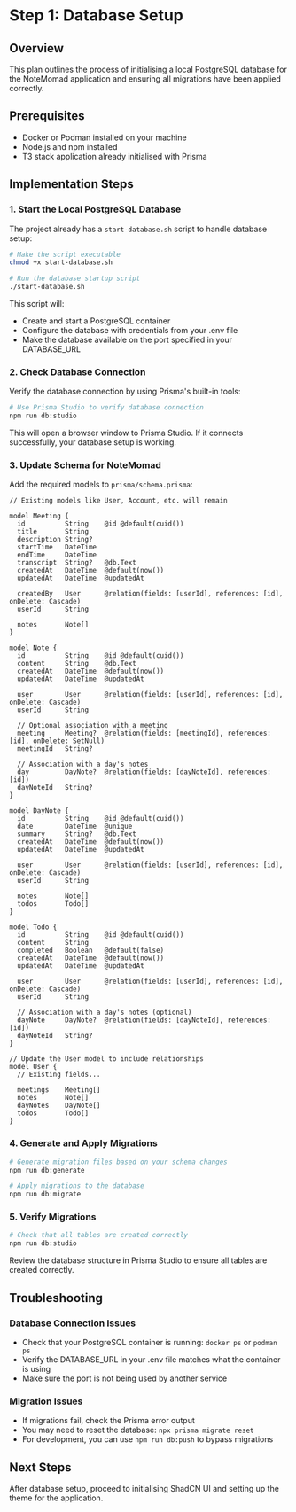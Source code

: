 # Step 1: Database Setup

## Overview

This plan outlines the process of initialising a local PostgreSQL database for the NoteMomad application and ensuring all migrations have been applied correctly.

## Prerequisites

- Docker or Podman installed on your machine
- Node.js and npm installed
- T3 stack application already initialised with Prisma

## Implementation Steps

### 1. Start the Local PostgreSQL Database

The project already has a `start-database.sh` script to handle database setup:

```bash
# Make the script executable
chmod +x start-database.sh

# Run the database startup script
./start-database.sh
```

This script will:

- Create and start a PostgreSQL container
- Configure the database with credentials from your .env file
- Make the database available on the port specified in your DATABASE_URL

### 2. Check Database Connection

Verify the database connection by using Prisma's built-in tools:

```bash
# Use Prisma Studio to verify database connection
npm run db:studio
```

This will open a browser window to Prisma Studio. If it connects successfully, your database setup is working.

### 3. Update Schema for NoteMomad

Add the required models to `prisma/schema.prisma`:

```prisma
// Existing models like User, Account, etc. will remain

model Meeting {
  id          String    @id @default(cuid())
  title       String
  description String?
  startTime   DateTime
  endTime     DateTime
  transcript  String?   @db.Text
  createdAt   DateTime  @default(now())
  updatedAt   DateTime  @updatedAt

  createdBy   User      @relation(fields: [userId], references: [id], onDelete: Cascade)
  userId      String

  notes       Note[]
}

model Note {
  id          String    @id @default(cuid())
  content     String    @db.Text
  createdAt   DateTime  @default(now())
  updatedAt   DateTime  @updatedAt

  user        User      @relation(fields: [userId], references: [id], onDelete: Cascade)
  userId      String

  // Optional association with a meeting
  meeting     Meeting?  @relation(fields: [meetingId], references: [id], onDelete: SetNull)
  meetingId   String?

  // Association with a day's notes
  day         DayNote?  @relation(fields: [dayNoteId], references: [id])
  dayNoteId   String?
}

model DayNote {
  id          String    @id @default(cuid())
  date        DateTime  @unique
  summary     String?   @db.Text
  createdAt   DateTime  @default(now())
  updatedAt   DateTime  @updatedAt

  user        User      @relation(fields: [userId], references: [id], onDelete: Cascade)
  userId      String

  notes       Note[]
  todos       Todo[]
}

model Todo {
  id          String    @id @default(cuid())
  content     String
  completed   Boolean   @default(false)
  createdAt   DateTime  @default(now())
  updatedAt   DateTime  @updatedAt

  user        User      @relation(fields: [userId], references: [id], onDelete: Cascade)
  userId      String

  // Association with a day's notes (optional)
  dayNote     DayNote?  @relation(fields: [dayNoteId], references: [id])
  dayNoteId   String?
}

// Update the User model to include relationships
model User {
  // Existing fields...

  meetings    Meeting[]
  notes       Note[]
  dayNotes    DayNote[]
  todos       Todo[]
}
```

### 4. Generate and Apply Migrations

```bash
# Generate migration files based on your schema changes
npm run db:generate

# Apply migrations to the database
npm run db:migrate
```

### 5. Verify Migrations

```bash
# Check that all tables are created correctly
npm run db:studio
```

Review the database structure in Prisma Studio to ensure all tables are created correctly.

## Troubleshooting

### Database Connection Issues

- Check that your PostgreSQL container is running: `docker ps` or `podman ps`
- Verify the DATABASE_URL in your .env file matches what the container is using
- Make sure the port is not being used by another service

### Migration Issues

- If migrations fail, check the Prisma error output
- You may need to reset the database: `npx prisma migrate reset`
- For development, you can use `npm run db:push` to bypass migrations

## Next Steps

After database setup, proceed to initialising ShadCN UI and setting up the theme for the application.
